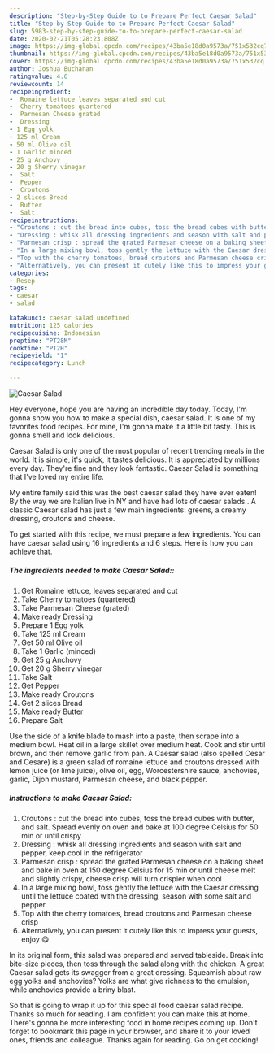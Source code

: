 ```yaml
---
description: "Step-by-Step Guide to to Prepare Perfect Caesar Salad"
title: "Step-by-Step Guide to to Prepare Perfect Caesar Salad"
slug: 5983-step-by-step-guide-to-to-prepare-perfect-caesar-salad
date: 2020-02-21T05:28:23.808Z
image: https://img-global.cpcdn.com/recipes/43ba5e18d0a9573a/751x532cq70/caesar-salad-recipe-main-photo.jpg
thumbnail: https://img-global.cpcdn.com/recipes/43ba5e18d0a9573a/751x532cq70/caesar-salad-recipe-main-photo.jpg
cover: https://img-global.cpcdn.com/recipes/43ba5e18d0a9573a/751x532cq70/caesar-salad-recipe-main-photo.jpg
author: Joshua Buchanan
ratingvalue: 4.6
reviewcount: 14
recipeingredient:
-  Romaine lettuce leaves separated and cut
-  Cherry tomatoes quartered
-  Parmesan Cheese grated
-  Dressing
- 1 Egg yolk
- 125 ml Cream
- 50 ml Olive oil
- 1 Garlic minced
- 25 g Anchovy
- 20 g Sherry vinegar
-  Salt
-  Pepper
-  Croutons
- 2 slices Bread
-  Butter
-  Salt
recipeinstructions:
- "Croutons : cut the bread into cubes, toss the bread cubes with butter, and salt. Spread evenly on oven and bake at 100 degree Celsius for 50 min or until crispy"
- "Dressing : whisk all dressing ingredients and season with salt and pepper, keep cool in the refrigerator"
- "Parmesan crisp : spread the grated Parmesan cheese on a baking sheet and bake in oven at 150 degree Celsius for 15 min or until cheese melt and slightly crispy, cheese crisp will turn crispier when cool"
- "In a large mixing bowl, toss gently the lettuce with the Caesar dressing until the lettuce coated with the dressing, season with some salt and pepper"
- "Top with the cherry tomatoes, bread croutons and Parmesan cheese crisp"
- "Alternatively, you can present it cutely like this to impress your guests, enjoy 😋"
categories:
- Resep
tags:
- caesar
- salad

katakunci: caesar salad undefined
nutrition: 125 calories
recipecuisine: Indonesian
preptime: "PT28M"
cooktime: "PT2H"
recipeyield: "1"
recipecategory: Lunch

---
```



![Caesar Salad](https://img-global.cpcdn.com/recipes/43ba5e18d0a9573a/751x532cq70/caesar-salad-recipe-main-photo.jpg)

Hey everyone, hope you are having an incredible day today. Today, I'm gonna show you how to make a special dish, caesar salad. It is one of my favorites food recipes. For mine, I'm gonna make it a little bit tasty. This is gonna smell and look delicious.

Caesar Salad is only one of the most popular of recent trending meals in the world. It is simple, it's quick, it tastes delicious. It is appreciated by millions every day. They're fine and they look fantastic. Caesar Salad is something that I've loved my entire life.

My entire family said this was the best caesar salad they have ever eaten! By the way we are Italian live in NY and have had lots of caesar salads.. A classic Caesar salad has just a few main ingredients: greens, a creamy dressing, croutons and cheese.


To get started with this recipe, we must prepare a few ingredients. You can have caesar salad using 16 ingredients and 6 steps. Here is how you can achieve that.

##### The ingredients needed to make Caesar Salad::

1. Get  Romaine lettuce, leaves separated and cut
1. Take  Cherry tomatoes (quartered)
1. Take  Parmesan Cheese (grated)
1. Make ready  Dressing
1. Prepare 1 Egg yolk
1. Take 125 ml Cream
1. Get 50 ml Olive oil
1. Take 1 Garlic (minced)
1. Get 25 g Anchovy
1. Get 20 g Sherry vinegar
1. Take  Salt
1. Get  Pepper
1. Make ready  Croutons
1. Get 2 slices Bread
1. Make ready  Butter
1. Prepare  Salt


Use the side of a knife blade to mash into a paste, then scrape into a medium bowl. Heat oil in a large skillet over medium heat. Cook and stir until brown, and then remove garlic from pan. A Caesar salad (also spelled Cesar and Cesare) is a green salad of romaine lettuce and croutons dressed with lemon juice (or lime juice), olive oil, egg, Worcestershire sauce, anchovies, garlic, Dijon mustard, Parmesan cheese, and black pepper. 

##### Instructions to make Caesar Salad:

1. Croutons : cut the bread into cubes, toss the bread cubes with butter, and salt. Spread evenly on oven and bake at 100 degree Celsius for 50 min or until crispy
1. Dressing : whisk all dressing ingredients and season with salt and pepper, keep cool in the refrigerator
1. Parmesan crisp : spread the grated Parmesan cheese on a baking sheet and bake in oven at 150 degree Celsius for 15 min or until cheese melt and slightly crispy, cheese crisp will turn crispier when cool
1. In a large mixing bowl, toss gently the lettuce with the Caesar dressing until the lettuce coated with the dressing, season with some salt and pepper
1. Top with the cherry tomatoes, bread croutons and Parmesan cheese crisp
1. Alternatively, you can present it cutely like this to impress your guests, enjoy 😋


In its original form, this salad was prepared and served tableside. Break into bite-size pieces, then toss through the salad along with the chicken. A great Caesar salad gets its swagger from a great dressing. Squeamish about raw egg yolks and anchovies? Yolks are what give richness to the emulsion, while anchovies provide a briny blast. 

So that is going to wrap it up for this special food caesar salad recipe. Thanks so much for reading. I am confident you can make this at home. There's gonna be more interesting food in home recipes coming up. Don't forget to bookmark this page in your browser, and share it to your loved ones, friends and colleague. Thanks again for reading. Go on get cooking!

